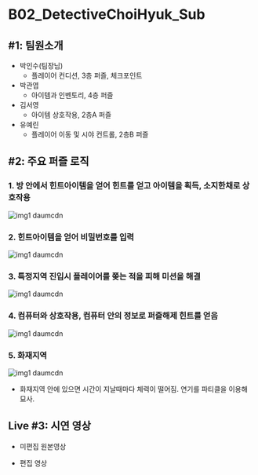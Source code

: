 # B02_DetectiveChoiHyuk_Sub

 
## #1: 팀원소개

-   박인수(팀장님)
    -   플레이어 컨디션, 3층 퍼즐, 체크포인트
-   박관엽
    -   아이템과 인벤토리, 4층 퍼즐
-   김서영
    -   아이템 상호작용, 2층A 퍼즐
-   유예린
    -   플레이어 이동 및 시야 컨트롤, 2층B 퍼즐

## #2: 주요 퍼즐 로직

### 1\. 방 안에서 힌트아이템을 얻어 힌트를 얻고 아이템을 획득, 소지한채로 상호작용

![img1 daumcdn](https://github.com/ParkInsu456/B02_DetectiveChoiHyuk/assets/167048097/c5988845-fe44-4b5c-a720-e65578ad41fe)

### 2\. 힌트아이템을 얻어 비밀번호를 입력

![img1 daumcdn](https://github.com/ParkInsu456/B02_DetectiveChoiHyuk/assets/167048097/c6d590b5-9e9c-4d8a-b513-47235e6ddb41)

### 3\. 특정지역 진입시 플레이어를 쫒는 적을 피해 미션을 해결

![img1 daumcdn](https://github.com/ParkInsu456/B02_DetectiveChoiHyuk/assets/167048097/4fc2598c-bac7-4ffe-b174-fed1f5918088)

### 4\. 컴퓨터와 상호작용, 컴퓨터 안의 정보로 퍼즐해제 힌트를 얻음

![img1 daumcdn](https://github.com/ParkInsu456/B02_DetectiveChoiHyuk/assets/167048097/97c3ec88-9cdf-47a0-8395-4a6a5c3bdca2)

### 5\. 화재지역

![img1 daumcdn](https://github.com/ParkInsu456/B02_DetectiveChoiHyuk/assets/167048097/7940583d-1d07-4ec9-befc-5c969767a0ce)

-   화재지역 안에 있으면 시간이 지날때마다 체력이 떨어짐. 연기를 파티클을 이용해 묘사.

## Live #3: 시연 영상

-   미편집 원본영상

-   편집 영상

